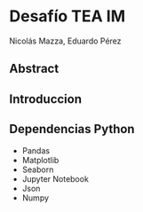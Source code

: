 # Desafío TEA IM

Nicolás Mazza, Eduardo Pérez

## Abstract

## Introduccion

## Dependencias Python

* Pandas
* Matplotlib
* Seaborn
* Jupyter Notebook
* Json
* Numpy


